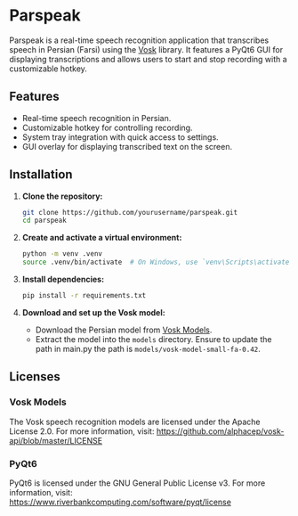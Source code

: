 # Parspeak

Parspeak is a real-time speech recognition application that transcribes speech in Persian (Farsi) using the [Vosk](https://github.com/alphacep/vosk-api) library. It features a PyQt6 GUI for displaying transcriptions and allows users to start and stop recording with a customizable hotkey.

## Features

- Real-time speech recognition in Persian.
- Customizable hotkey for controlling recording.
- System tray integration with quick access to settings.
- GUI overlay for displaying transcribed text on the screen.

## Installation

1. **Clone the repository:**

   ```bash
   git clone https://github.com/yourusername/parspeak.git
   cd parspeak
   ```

2. **Create and activate a virtual environment:**

   ```bash
   python -m venv .venv
   source .venv/bin/activate  # On Windows, use `venv\Scripts\activate`
   ```

3. **Install dependencies:**

   ```bash
   pip install -r requirements.txt
   ```

4. **Download and set up the Vosk model:**

   - Download the Persian model from [Vosk Models](https://alphacephei.com/vosk/models).
   - Extract the model into the `models` directory. Ensure to update the path in main.py the path is `models/vosk-model-small-fa-0.42`.

## Licenses

### Vosk Models
The Vosk speech recognition models are licensed under the Apache License 2.0.
For more information, visit: https://github.com/alphacep/vosk-api/blob/master/LICENSE

### PyQt6
PyQt6 is licensed under the GNU General Public License v3.
For more information, visit: https://www.riverbankcomputing.com/software/pyqt/license
